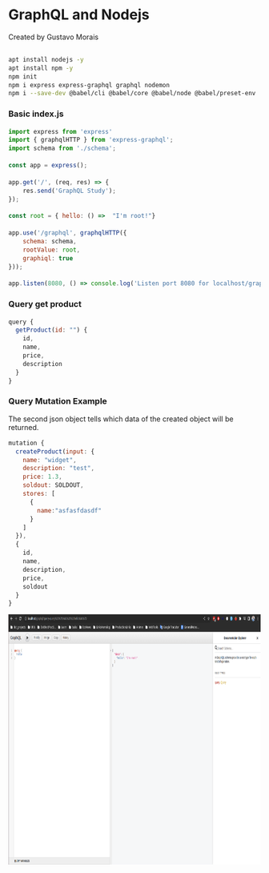 # GraphQL and Nodejs

Created by Gustavo Morais

```sh
```

```sh
apt install nodejs -y
apt install npm -y
npm init
npm i express express-graphql graphql nodemon
npm i --save-dev @babel/cli @babel/core @babel/node @babel/preset-env
```

### Basic index.js
```js
import express from 'express'
import { graphqlHTTP } from 'express-graphql';
import schema from './schema';

const app = express();

app.get('/', (req, res) => {
    res.send('GraphQL Study');
});

const root = { hello: () =>  "I'm root!"}

app.use('/graphql', graphqlHTTP({
    schema: schema,
    rootValue: root,
    graphiql: true
}));

app.listen(8080, () => console.log('Listen port 8080 for localhost/graphql'));
```

### Query get product
```js
query {
  getProduct(id: "") {
    id,
    name,
    price,
    description
  }
}
```

### Query Mutation Example
The second json object tells which data of the created object will be returned.
```js
mutation {
  createProduct(input: {
    name: "widget",
    description: "test",
    price: 1.3,
    soldout: SOLDOUT,
    stores: [
      {
        name:"asfasfdasdf"
      }
    ]
  }),
  {
    id,
    name,
    description,
    price,
    soldout
  }
}
```

<img src="./public/imgs/graphiql.png" width="800" height="500">
